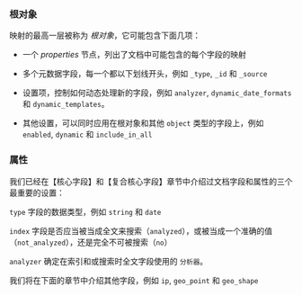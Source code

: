 ### 根对象

映射的最高一层被称为 _根对象_，它可能包含下面几项：

* 一个 _properties_ 节点，列出了文档中可能包含的每个字段的映射

* 多个元数据字段，每一个都以下划线开头，例如 `_type`, `_id` 和 `_source`

* 设置项，控制如何动态处理新的字段，例如 `analyzer`, `dynamic_date_formats` 和 `dynamic_templates`。

* 其他设置，可以同时应用在根对象和其他 `object` 类型的字段上，例如 `enabled`, `dynamic` 和 `include_in_all`

### 属性

我们已经在【核心字段】和【复合核心字段】章节中介绍过文档字段和属性的三个最重要的设置：

  `type`
    字段的数据类型，例如 `string` 和 `date`

  `index`
    字段是否应当被当成全文来搜索（`analyzed`），或被当成一个准确的值（`not_analyzed`），还是完全不可被搜索（`no`）

  `analyzer`
    确定在索引和或搜索时全文字段使用的 `分析器`。

我们将在下面的章节中介绍其他字段，例如 `ip`, `geo_point` 和 `geo_shape`
